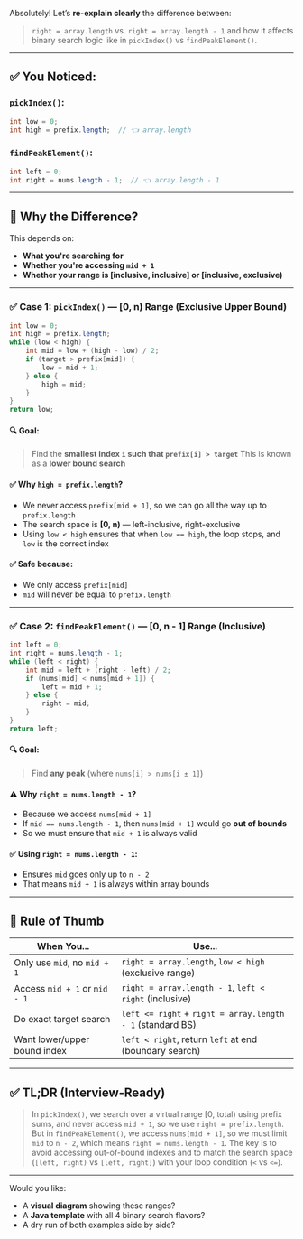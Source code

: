Absolutely! Let’s **re-explain clearly** the difference between:

> `right = array.length` vs. `right = array.length - 1`
> and how it affects binary search logic like in `pickIndex()` vs `findPeakElement()`.

---

## ✅ You Noticed:

### `pickIndex()`:

```java
int low = 0;
int high = prefix.length;  // 👈 array.length
```

### `findPeakElement()`:

```java
int left = 0;
int right = nums.length - 1;  // 👈 array.length - 1
```

---

## 🤔 Why the Difference?

This depends on:

* **What you're searching for**
* **Whether you're accessing `mid + 1`**
* **Whether your range is \[inclusive, inclusive] or \[inclusive, exclusive)**

---

### ✅ Case 1: `pickIndex()` — \[0, n) Range (Exclusive Upper Bound)

```java
int low = 0;
int high = prefix.length;
while (low < high) {
    int mid = low + (high - low) / 2;
    if (target > prefix[mid]) {
        low = mid + 1;
    } else {
        high = mid;
    }
}
return low;
```

#### 🔍 Goal:

> Find the **smallest index `i` such that `prefix[i] > target`**
> This is known as a **lower bound search**

#### ✅ Why `high = prefix.length`?

* We never access `prefix[mid + 1]`, so we can go all the way up to `prefix.length`
* The search space is **\[0, n)** — left-inclusive, right-exclusive
* Using `low < high` ensures that when `low == high`, the loop stops, and `low` is the correct index

#### ✅ Safe because:

* We only access `prefix[mid]`
* `mid` will never be equal to `prefix.length`

---

### ✅ Case 2: `findPeakElement()` — \[0, n - 1] Range (Inclusive)

```java
int left = 0;
int right = nums.length - 1;
while (left < right) {
    int mid = left + (right - left) / 2;
    if (nums[mid] < nums[mid + 1]) {
        left = mid + 1;
    } else {
        right = mid;
    }
}
return left;
```

#### 🔍 Goal:

> Find **any peak** (where `nums[i] > nums[i ± 1]`)

#### ⚠️ Why `right = nums.length - 1`?

* Because we access `nums[mid + 1]`
* If `mid == nums.length - 1`, then `nums[mid + 1]` would go **out of bounds**
* So we must ensure that `mid + 1` is always valid

#### ✅ Using `right = nums.length - 1`:

* Ensures `mid` goes only up to `n - 2`
* That means `mid + 1` is always within array bounds

---

## 🧠 Rule of Thumb

| When You...                   | Use...                                                     |
| ----------------------------- | ---------------------------------------------------------- |
| Only use `mid`, no `mid + 1`  | `right = array.length`, `low < high` (exclusive range)     |
| Access `mid + 1` or `mid - 1` | `right = array.length - 1`, `left < right` (inclusive)     |
| Do exact target search        | `left <= right` + `right = array.length - 1` (standard BS) |
| Want lower/upper bound index  | `left < right`, return `left` at end (boundary search)     |

---

## ✅ TL;DR (Interview-Ready)

> In `pickIndex()`, we search over a virtual range \[0, total) using prefix sums, and never access `mid + 1`, so we use `right = prefix.length`.
> But in `findPeakElement()`, we access `nums[mid + 1]`, so we must limit `mid` to `n - 2`, which means `right = nums.length - 1`.
> The key is to avoid accessing out-of-bound indexes and to match the search space (`[left, right)` vs `[left, right]`) with your loop condition (`<` vs `<=`).

---

Would you like:

* A **visual diagram** showing these ranges?
* A **Java template** with all 4 binary search flavors?
* A dry run of both examples side by side?
